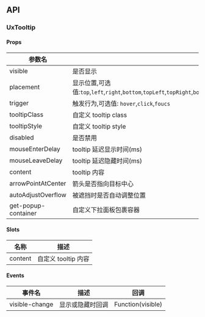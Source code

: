 ## API

### UxTooltip

#### Props

| 参数名              | 描述                                                                                                                                          | 类型                    | 默认  |
| ------------------- | --------------------------------------------------------------------------------------------------------------------------------------------- | ----------------------- | ----- |
| visible             | 是否显示                                                                                                                                      | Boolean                 | false |
| placement           | 显示位置,可选值:`top`,`left`,`right`,`bottom`,`topLeft`,`topRight`,`bottomLeft`,`bottomRight`,`leftTop`,`leftBottom`,`rightTop`,`rightBottom` | String                  | top   |
| trigger             | 触发行为,可选值: `hover`,`click`,`foucs`                                                                                                      | String\|Array           | hover |
| tooltipClass        | 自定义 tooltip class                                                                                                                          | String\|Object\|Array   |       |
| tooltipStyle        | 自定义 tooltip style                                                                                                                          | Object                  |       |
| disabled            | 是否禁用                                                                                                                                      | Boolean                 | false |
| mouseEnterDelay     | tooltip 延迟显示时间(ms)                                                                                                                      | Number                  | 100   |
| mouseLeaveDelay     | tooltip 延迟隐藏时间(ms)                                                                                                                      | Number                  | 100   |
| content             | tooltip 内容                                                                                                                                  | String                  |       |
| arrowPointAtCenter  | 箭头是否指向目标中心                                                                                                                          | Boolean                 | false |
| autoAdjustOverflow  | 被遮挡时是否自动调整位置                                                                                                                      | Boolean                 | true  |
| get-popup-container | 自定义下拉面板包裹容器                                                                                                                        | Function()=>HTMLElement |       |

#### Slots

| 名称    | 描述                |
| ------- | ------------------- |
| content | 自定义 tooltip 内容 |

#### Events

| 事件名         | 描述             | 回调              |
| -------------- | ---------------- | ----------------- |
| visible-change | 显示或隐藏时回调 | Function(visible) |
